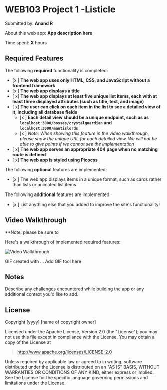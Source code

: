 # WEB103 Project 1 -Listicle

Submitted by: **Anand R**

About this web app: **App description here**

Time spent: **X** hours

## Required Features

The following **required** functionality is completed:

<!-- Make sure to check off completed functionality below -->
- [x ] **The web app uses only HTML, CSS, and JavaScript without a frontend framework**
- [x ] **The web app displays a title**
- [ x] **The web app displays at least five unique list items, each with at least three displayed attributes (such as title, text, and image)**
- [ x] **The user can click on each item in the list to see a detailed view of it, including all database fields**
  - [x ] **Each detail view should be a unique endpoint, such as as `localhost:3000/bosses/crystalguardian` and `localhost:3000/mantislords`**
  - [x ] *Note: When showing this feature in the video walkthrough, please show the unique URL for each detailed view. We will not be able to give points if we cannot see the implementation* 
- [ x] **The web app serves an appropriate 404 page when no matching route is defined**
- [ x] **The web app is styled using Picocss**

The following **optional** features are implemented:

- [x ] The web app displays items in a unique format, such as cards rather than lists or animated list items

The following **additional** features are implemented:

- [x ] List anything else that you added to improve the site's functionality!

## Video Walkthrough

**Note: please be sure to 

Here's a walkthrough of implemented required features:

<img src='http://i.imgur.com/link/to/your/gif/file.gif' title='Video Walkthrough' width='' alt='Video Walkthrough' />

<!-- Replace this with whatever GIF tool you used! -->
GIF created with ...  Add GIF tool here
<!-- Recommended tools:
[Kap](https://getkap.co/) for macOS
[ScreenToGif](https://www.screentogif.com/) for Windows
[peek](https://github.com/phw/peek) for Linux. -->

## Notes

Describe any challenges encountered while building the app or any additional context you'd like to add.

## License

Copyright [yyyy] [name of copyright owner]

Licensed under the Apache License, Version 2.0 (the "License"); you may not use this file except in compliance with the License. You may obtain a copy of the License at

> http://www.apache.org/licenses/LICENSE-2.0

Unless required by applicable law or agreed to in writing, software distributed under the License is distributed on an "AS IS" BASIS, WITHOUT WARRANTIES OR CONDITIONS OF ANY KIND, either express or implied. See the License for the specific language governing permissions and limitations under the License.
